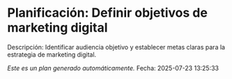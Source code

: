 # Planificación: Definir objetivos de marketing digital

Descripción: Identificar audiencia objetivo y establecer metas claras para la estrategia de marketing digital.

*Este es un plan generado automáticamente.*
Fecha: 2025-07-23 13:25:33
